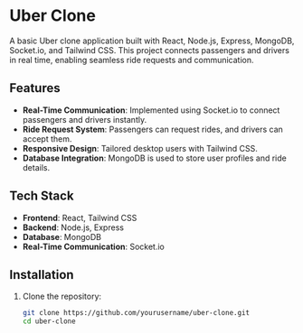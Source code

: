 # Uber Clone

A basic Uber clone application built with React, Node.js, Express, MongoDB, Socket.io, and Tailwind CSS. This project connects passengers and drivers in real time, enabling seamless ride requests and communication.

## Features

- **Real-Time Communication**: Implemented using Socket.io to connect passengers and drivers instantly.
- **Ride Request System**: Passengers can request rides, and drivers can accept them.
- **Responsive Design**: Tailored desktop users with Tailwind CSS.
- **Database Integration**: MongoDB is used to store user profiles and ride details.

## Tech Stack

- **Frontend**: React, Tailwind CSS
- **Backend**: Node.js, Express
- **Database**: MongoDB
- **Real-Time Communication**: Socket.io

## Installation

1. Clone the repository:

   ```bash
   git clone https://github.com/yourusername/uber-clone.git
   cd uber-clone
